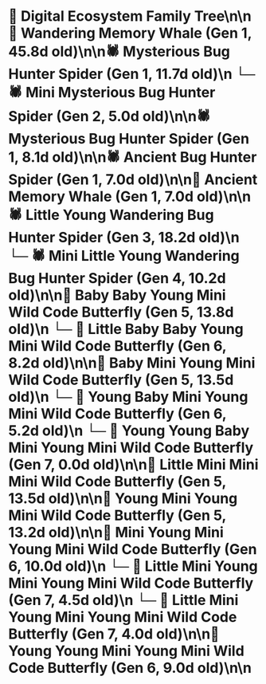# 🌳 Digital Ecosystem Family Tree\n\n🐋 Wandering Memory Whale (Gen 1, 45.8d old)\n\n🕷️ Mysterious Bug Hunter Spider (Gen 1, 11.7d old)\n  └─ 🕷️ Mini Mysterious Bug Hunter Spider (Gen 2, 5.0d old)\n\n🕷️ Mysterious Bug Hunter Spider (Gen 1, 8.1d old)\n\n🕷️ Ancient Bug Hunter Spider (Gen 1, 7.0d old)\n\n🐋 Ancient Memory Whale (Gen 1, 7.0d old)\n\n🕷️ Little Young Wandering Bug Hunter Spider (Gen 3, 18.2d old)\n  └─ 🕷️ Mini Little Young Wandering Bug Hunter Spider (Gen 4, 10.2d old)\n\n🦋 Baby Baby Young Mini Wild Code Butterfly (Gen 5, 13.8d old)\n  └─ 🦋 Little Baby Baby Young Mini Wild Code Butterfly (Gen 6, 8.2d old)\n\n🦋 Baby Mini Young Mini Wild Code Butterfly (Gen 5, 13.5d old)\n  └─ 🦋 Young Baby Mini Young Mini Wild Code Butterfly (Gen 6, 5.2d old)\n    └─ 🦋 Young Young Baby Mini Young Mini Wild Code Butterfly (Gen 7, 0.0d old)\n\n🦋 Little Mini Mini Mini Wild Code Butterfly (Gen 5, 13.5d old)\n\n🦋 Young Mini Young Mini Wild Code Butterfly (Gen 5, 13.2d old)\n\n🦋 Mini Young Mini Young Mini Wild Code Butterfly (Gen 6, 10.0d old)\n  └─ 🦋 Little Mini Young Mini Young Mini Wild Code Butterfly (Gen 7, 4.5d old)\n  └─ 🦋 Little Mini Young Mini Young Mini Wild Code Butterfly (Gen 7, 4.0d old)\n\n🦋 Young Young Mini Young Mini Wild Code Butterfly (Gen 6, 9.0d old)\n\n